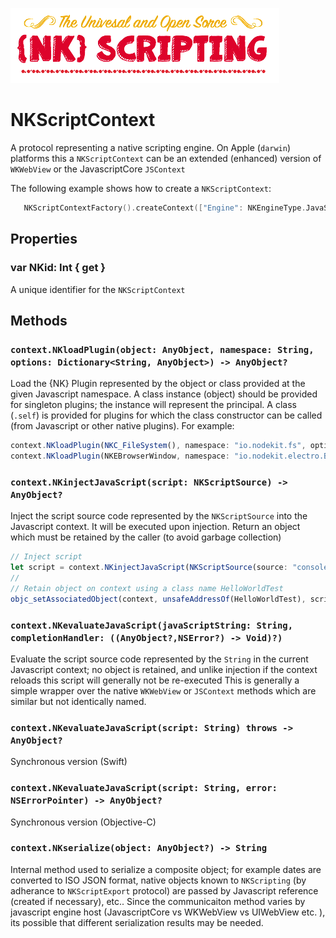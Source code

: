 ![NK-Scripting](../images/NKScripting.png?v01)
# NKScriptContext

A protocol representing a native scripting engine.  On Apple (`darwin`) platforms this a `NKScriptContext` can be an extended (enhanced) version of `WKWebView` or the JavascriptCore `JSContext`

The following example shows how to create a `NKScriptContext`:

```swift
   NKScriptContextFactory().createContext(["Engine": NKEngineType.JavaScriptCore.rawValue], delegate: self)
```

## Properties

### var NKid: Int { get }
A unique identifier for the `NKScriptContext`

## Methods

### `context.NKloadPlugin(object: AnyObject, namespace: String, options: Dictionary<String, AnyObject>) -> AnyObject?`
Load the {NK} Plugin represented by the object or class provided at the given Javascript namespace.  A class instance (object) should be provided for singleton plugins; the instance will represent the principal.  A class (`.self`) is provided for plugins for which the class constructor can be called (from Javascript or other native plugins).  For example:

```javascript
context.NKloadPlugin(NKC_FileSystem(), namespace: "io.nodekit.fs", options: [String:AnyObject]());
context.NKloadPlugin(NKEBrowserWindow, namespace: "io.nodekit.electro.BrowserWindow", options: [String:AnyObject]());
```

### `context.NKinjectJavaScript(script: NKScriptSource) -> AnyObject?`
Inject the script source code represented by the `NKScriptSource` into the Javascript context.  It will be executed upon injection. Return an object which must be retained by the caller (to avoid garbage collection)

```javascript
// Inject script
let script = context.NKinjectJavaScript(NKScriptSource(source: "console.log('hello world')", asFilename: "test.js"))
//
// Retain object on context using a class name HelloWorldTest
objc_setAssociatedObject(context, unsafeAddressOf(HelloWorldTest), script, objc_AssociationPolicy.OBJC_ASSOCIATION_RETAIN)
```

### `context.NKevaluateJavaScript(javaScriptString: String, completionHandler: ((AnyObject?,NSError?) -> Void)?)`
Evaluate the script source code represented by the `String` in the current Javascript context;  no object is retained, and unlike injection if the context reloads this script will generally not be re-executed
This is generally a simple wrapper over the native `WKWebView` or `JSContext` methods which are similar but not identically named.

### `context.NKevaluateJavaScript(script: String) throws -> AnyObject?`
Synchronous version (Swift)

### `context.NKevaluateJavaScript(script: String, error: NSErrorPointer) -> AnyObject?`
Synchronous version (Objective-C)

### `context.NKserialize(object: AnyObject?) -> String`
Internal method used to serialize a composite object;  for example dates are converted to ISO JSON format, native objects known to `NKScripting` (by adherance to `NKScriptExport` protocol) are passed by Javascript reference (created if necessary), etc..   Since the communicaiton method varies by javascript engine host (JavascriptCore vs WKWebView vs UIWebView etc. ), its possible that different serialization results may be needed.